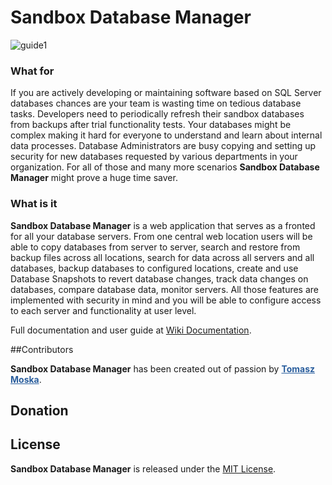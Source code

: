 # Sandbox Database Manager

![guide1](https://github.com/mutobo/SandboxDatabaseManager/blob/master/ImagesForWiki/Main.jpg)  

### What for

If you are actively developing or maintaining software based on SQL Server databases chances are your team is wasting time on tedious database tasks. Developers need to periodically refresh their sandbox databases from backups after trial functionality tests. Your databases might be complex making it hard for everyone to understand and learn about internal data processes. Database Administrators are busy copying and setting up security for new databases requested by various departments in your organization. For all of those and many more scenarios **Sandbox Database Manager** might prove a huge time saver.

### What is it

**Sandbox Database Manager** is a web application that serves as a fronted for all your database servers. From one central web location users will be able to copy databases from server to server, search and restore from backup files across all locations, search for data across all servers and all databases, backup databases to configured locations, create and use Database Snapshots to revert database changes, track data changes on databases, compare database data, monitor servers. All those features are implemented with security in mind and you will be able to configure access to each server and functionality at user level.


Full documentation and user guide at [Wiki Documentation](https://github.com/mutobo/SandboxDatabaseManager/wiki).

##Contributors

<strong>Sandbox Database Manager</strong> has been created out of passion by<span style="color: #2a5e9d;"> <strong><a style="color: #2a5e9d;" href="https://www.linkedin.com/in/tomasz-moska-32a4b15">Tomasz Moska</a></strong></span>.


## Donation


## License

**Sandbox Database Manager** is released under the [MIT License][opensource].

[opensource]: http://www.opensource.org/licenses/MIT
